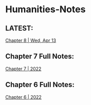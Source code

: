 # Humanities-Notes

## LATEST:
[Chapter 8 | Wed, Apr 13](https://github.com/Uriasej/Humanities-Notes/blob/main/2nd%20Semester/Chapter-8/Chapter-8.md#wednesday-april-13-2022)

## Chapter 7 Full Notes:
[Chapter 7 | 2022](https://github.com/Uriasej/Humanities-Notes/blob/main/2nd%20Semester/Chapter-7/Chapter-7.md#the-renaissance)

## Chapter 6 Full Notes:
[Chapter 6 | 2022](https://github.com/Uriasej/Humanities-Notes/blob/main/2nd%20Semester/Chapter-6/Chapter6-Full.md#the-gothic-and-the-rebrith-of-naturalism)
